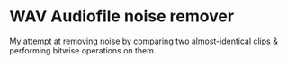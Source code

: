 # WAV Audiofile noise remover
My attempt at removing noise by comparing two almost-identical clips & performing bitwise operations on them.
